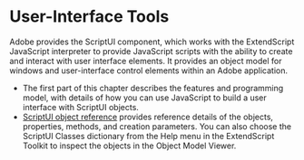 # User-Interface Tools

Adobe provides the ScriptUI component, which works with the ExtendScript JavaScript interpreter to
provide JavaScript scripts with the ability to create and interact with user interface elements. It provides an
object model for windows and user-interface control elements within an Adobe application.

- The first part of this chapter describes the features and programming model, with details of how you
  can use JavaScript to build a user interface with ScriptUI objects.
- [ScriptUI object reference](scriptui-object-reference.md) provides reference details of the objects, properties, methods,
  and creation parameters. You can also choose the ScriptUI Classes dictionary from the Help menu in
  the ExtendScript Toolkit to inspect the objects in the Object Model Viewer.
